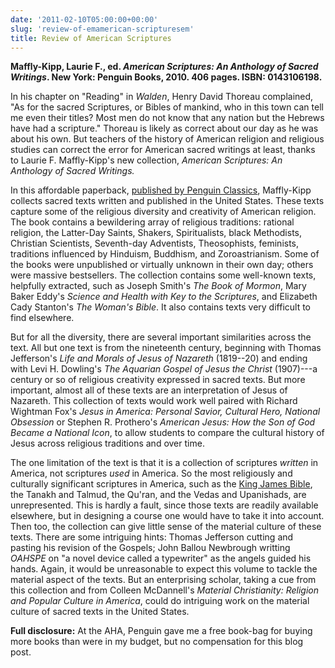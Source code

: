 ```yaml
---
date: '2011-02-10T05:00:00+00:00'
slug: 'review-of-emamerican-scripturesem'
title: Review of American Scriptures
---
```


**Maffly-Kipp, Laurie F., ed. *American Scriptures: An Anthology of Sacred Writings*. New York: Penguin Books, 2010. 406 pages. ISBN: 0143106198.**

In his chapter on "Reading" in *Walden*, Henry David Thoreau complained, "As for the sacred Scriptures, or Bibles of mankind, who in this town can tell me even their titles? Most men do not know that any nation but the Hebrews have had a scripture." Thoreau is likely as correct about our day as he was about his own. But teachers of the history of American religion and religious studies can correct the error for American sacred writings at least, thanks to Laurie F. Maffly-Kipp's new collection, *American Scriptures: An Anthology of Sacred Writings.*

In this affordable paperback, [published by Penguin Classics](http://us.penguingroup.com/nf/Book/BookDisplay/0,,978014310619%207,00.html?American_Scriptures_Laurie_F._Maffly-Kipp), Maffly-Kipp collects sacred texts written and published in the United States. These texts capture some of the religious diversity and creativity of American religion. The book contains a bewildering array of religious traditions: rational religion, the Latter-Day Saints, Shakers, Spiritualists, black Methodists, Christian Scientists, Seventh-day Adventists, Theosophists, feminists, traditions influenced by Hinduism, Buddhism, and Zoroastrianism. Some of the books were unpublished or virtually unknown in their own day; others were massive bestsellers. The collection contains some well-known texts, helpfully extracted, such as Joseph Smith's *The Book of Mormon*, Mary Baker Eddy's *Science and Health with Key to the Scriptures*, and Elizabeth Cady Stanton's *The Woman's Bible*. It also contains texts very difficult to find elsewhere.

But for all the diversity, there are several important similarities across the text. All but one text is from the nineteenth century, beginning with Thomas Jefferson's *Life and Morals of Jesus of Nazareth* (1819--20) and ending with Levi H. Dowling's *The Aquarian Gospel of Jesus the Christ* (1907)---a century or so of religious creativity expressed in sacred texts. But more important, almost all of these texts are an interpretation of Jesus of Nazareth. This collection of texts would work well paired with Richard Wightman Fox's *Jesus in America: Personal Savior, Cultural Hero, National Obsession* or Stephen R. Prothero's *American Jesus: How the Son of God Became a National Icon*, to allow students to compare the cultural history of Jesus across religious traditions and over time.

The one limitation of the text is that it is a collection of scriptures *written* in America, not scriptures *used* in America. So the most religiously and culturally significant scriptures in America, such as the [King James Bible](http://religioninamerica.org/2011/01/13/npr-interview-with-philip%20-jenkins-on-the-king-james-bible/), the Tanakh and Talmud, the Qu'ran, and the Vedas and Upanishads, are unrepresented. This is hardly a fault, since those texts are readily available elsewhere, but in designing a course one would have to take it into account. Then too, the collection can give little sense of the material culture of these texts. There are some intriguing hints: Thomas Jefferson cutting and pasting his revision of the Gospels; John Ballou Newbrough writting *OAHSPE* on "a novel device called a typewriter" as the angels guided his hands. Again, it would be unreasonable to expect this volume to tackle the material aspect of the texts. But an enterprising scholar, taking a cue from this collection and from Colleen McDannell's *Material Christianity: Religion and Popular Culture in America*, could do intriguing work on the material culture of sacred texts in the United States.

**Full disclosure:** At the AHA, Penguin gave me a free book-bag for buying more books than were in my budget, but no compensation for this blog post.
